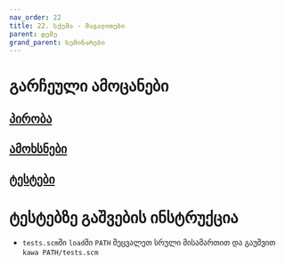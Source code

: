 ```yaml
---
nav_order: 22
title: 22. სქემა - მაგალითები
parent: დემე
grand_parent: სემინარები
---
```


# გარჩეული ამოცანები

## [პირობა](../../../../exercises/scheme/exercises/README.md)

## [ამოხსნები](./solution.scm)

## [ტესტები](../../../../exercises/scheme/exercises/tests.scm)

# ტესტებზე გაშვების ინსტრუქცია

- `tests.scm`ში `load`ში `PATH` შეცვალეთ სრული მისამართით და გაუშვით `kawa PATH/tests.scm`
